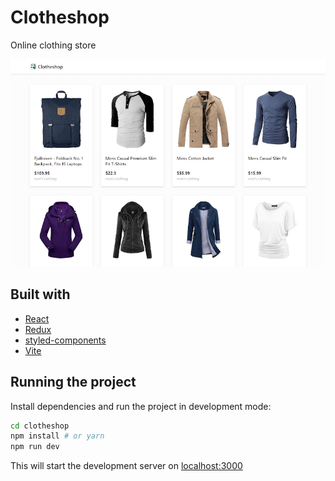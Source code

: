 # Clotheshop

Online clothing store

![](./preview.png)

## Built with

- [React](https://reactjs.org/)
- [Redux](https://react-redux.js.org/)
- [styled-components](https://styled-components.com/)
- [Vite](https://vitejs.dev/)

## Running the project

Install dependencies and run the project in development mode:

```bash
cd clotheshop
npm install # or yarn
npm run dev
```

This will start the development server on [localhost:3000](http://localhost:3000)

